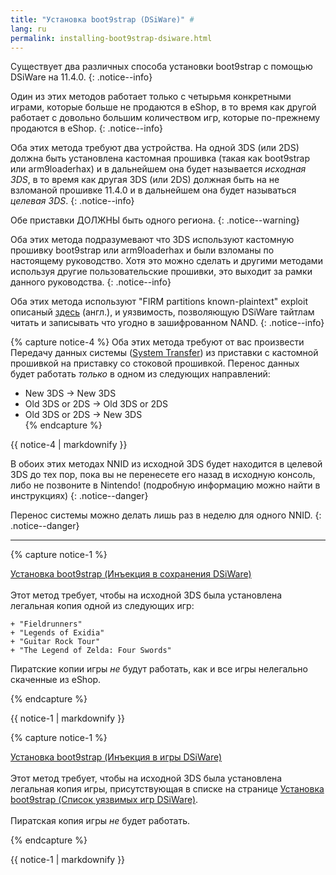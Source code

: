 ```yaml
---
title: "Установка boot9strap (DSiWare)" #
lang: ru
permalink: installing-boot9strap-dsiware.html
---
```


Существует два различных способа установки boot9strap с помощью DSiWare на 11.4.0.
{: .notice--info}

Один из этих методов работает только с четырьмя конкретными играми, которые больше не продаются в eShop, в то время как другой работает с довольно большим количеством игр, которые по-прежнему продаются в eShop.
{: .notice--info}

Оба этих метода требуют два устройства. На одной 3DS (или 2DS) должна быть установлена кастомная прошивка (такая как boot9strap или arm9loaderhax) и в дальнейшем она будет называется *исходная 3DS*, в то время как другая 3DS (или 2DS) должная быть на не взломаной прошивке 11.4.0 и в дальнейшем она будет называться *целевая 3DS*.
{: .notice--info}

Обе приставки ДОЛЖНЫ быть одного региона.
{: .notice--warning}

Оба этих метода подразумевают что 3DS используют кастомную прошивку boot9strap или arm9loaderhax и были взломаны по настоящему руководство. Хотя это можно сделать и другими методами используя другие пользовательские прошивки, это выходит за рамки данного руководства.
{: .notice--info}

Оба этих метода используют "FIRM partitions known-plaintext" exploit описаный [здесь](https://www.3dbrew.org/wiki/3DS_System_Flaws) (англ.), и уязвимость, позволяющую DSiWare тайтлам читать и записывать что угодно в зашифрованном NAND.
{: .notice--info}

{% capture notice-4 %}
Оба этих метода требуют от вас произвести Передачу данных системы ([System Transfer](http://en-americas-support.nintendo.com/app/answers/detail/a_id/13996/)) из приставки с кастомной прошивкой на приставку со стоковой прошивкой. Перенос данных будет работать *только* в одном из следующих направлений:    
  + New 3DS -> New 3DS    
  + Old 3DS or 2DS -> Old 3DS or 2DS    
  + Old 3DS or 2DS -> New 3DS    
{% endcapture %}

<div class="notice--warning">{{ notice-4 | markdownify }}</div>

В обоих этих методах NNID из исходной 3DS будет находится в целевой 3DS до тех пор, пока вы не перенесете его назад в исходную консоль, либо не позвоните в Nintendo! (подробную информацию можно найти в инструкциях)
{: .notice--danger}

Перенос системы можно делать лишь раз в неделю для одного NNID.
{: .notice--danger}

___

{% capture notice-1 %}

[Установка boot9strap (Инъекция в сохранения DSiWare)](installing-boot9strap-dsiware-save-injection)
<br><br>
Этот метод требует, чтобы на исходной 3DS была установлена легальная копия одной из следующих игр:
    
    + "Fieldrunners"
    + "Legends of Exidia"
    + "Guitar Rock Tour"
    + "The Legend of Zelda: Four Swords"
    
Пиратские копии игры *не* будут работать, как и все игры нелегально скаченные из eShop.

{% endcapture %}

<div class="notice--primary">{{ notice-1 | markdownify }}</div>

{% capture notice-1 %}

[Установка boot9strap (Инъекция в игры DSiWare)](installing-boot9strap-dsiware-game-injection)
<br><br>
Этот метод требует, чтобы на исходной 3DS была установлена легальная копия игры, присутствующая в списке на странице [Установка boot9strap (Список уязвимых игр DSiWare)](installing-boot9strap-dsiware-game-injection-list).
<br><br>
Пиратская копия игры *не* будет работать.

{% endcapture %}

<div class="notice--primary">{{ notice-1 | markdownify }}</div>